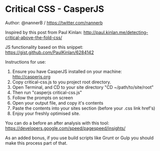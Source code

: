 Critical CSS - CasperJS
=====================

Author: @nannerB / https://twitter.com/nannerb

Inspired by this post from Paul Kinlan: http://paul.kinlan.me/detecting-critical-above-the-fold-css/

JS functionality based on this snippet: https://gist.github.com/PaulKinlan/6284142

Instructions for use:

1. Ensure you have CasperJS installed on your machine: http://casperjs.org
2. Copy critical-css.js to you project root directory.
3. Open Terminal, and CD to your site directory "CD ~/path/to/site/root"
4. Then run "casperjs critical-css.js"
5. Follow the prompts on screen
6. Open your output file, and copy it's contents
7. Paste the contents into your sites <head> section (before your .css link href's)
8. Enjoy your freshly optimised site.


You can do a before an after analysis with this tool: https://developers.google.com/speed/pagespeed/insights/


As an added bonus, if you use build scripts like Grunt or Gulp you should make this process part of that.
